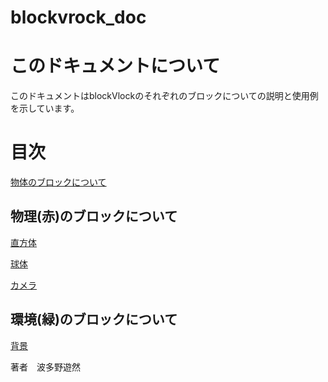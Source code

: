 # blockvrock_doc

# このドキュメントについて
このドキュメントはblockVlockのそれぞれのブロックについての説明と使用例を示しています。
# 目次

[物体のブロックについて](./01entity.md)

## 物理(赤)のブロックについて

[直方体](./rectangular.md)

[球体](./sphere.md)

[カメラ](./camera.md)

## 環境(緑)のブロックについて

[背景](./environment.md)


著者　波多野遊然
